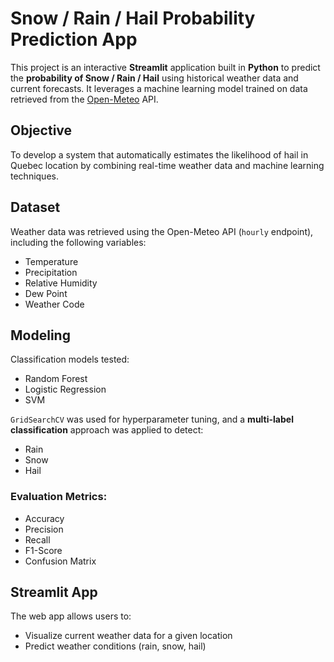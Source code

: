# Snow / Rain / Hail Probability Prediction App

This project is an interactive **Streamlit** application built in **Python** to predict the **probability of Snow / Rain / Hail** using historical weather data and current forecasts. It leverages a machine learning model trained on data retrieved from the [Open-Meteo]([https://open-meteo.com/](https://open-meteo.com/en/docs)) API.

## Objective

To develop a system that automatically estimates the likelihood of hail in Quebec location by combining real-time weather data and machine learning techniques.

## Dataset

Weather data was retrieved using the Open-Meteo API (`hourly` endpoint), including the following variables:
- Temperature
- Precipitation
- Relative Humidity
- Dew Point
- Weather Code 

## Modeling

Classification models tested:
- Random Forest
- Logistic Regression
- SVM

`GridSearchCV` was used for hyperparameter tuning, and a **multi-label classification** approach was applied to detect:
- Rain
- Snow
- Hail

### Evaluation Metrics:
- Accuracy
- Precision
- Recall
- F1-Score
- Confusion Matrix

## Streamlit App

The web app allows users to:
- Visualize current weather data for a given location
- Predict weather conditions (rain, snow, hail)
